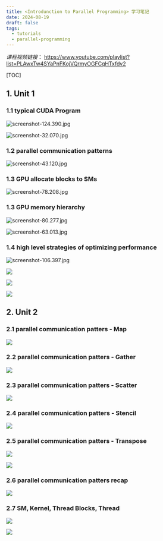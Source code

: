 ```yaml
---
title: <Introdunction to Parallel Programming> 学习笔记
date: 2024-08-19
draft: false
tags:
  - tutorials
  - parallel-programming
---
```


*课程视频链接*： https://www.youtube.com/playlist?list=PLAwxTw4SYaPnFKojVQrmyOGFCqHTxfdv2

[TOC]

## 1. Unit 1
### 1.1 typical CUDA Program

![screenshot-124.390.jpg](https://futurelog-1251943639.cos.accelerate.myqcloud.com/img/202408191009340.jpg)

![screenshot-32.070.jpg](https://futurelog-1251943639.cos.accelerate.myqcloud.com/img/202408191009547.jpg)

### 1.2 parallel communication patterns

![screenshot-43.120.jpg](https://futurelog-1251943639.cos.accelerate.myqcloud.com/img/202408191010957.jpg)



### 1.3 GPU allocate blocks to SMs
![screenshot-78.208.jpg](https://futurelog-1251943639.cos.accelerate.myqcloud.com/img/202408191010445.jpg)


### 1.3 GPU memory hierarchy
![screenshot-80.277.jpg](https://futurelog-1251943639.cos.accelerate.myqcloud.com/img/202408191010321.jpg)


![screenshot-63.013.jpg](https://futurelog-1251943639.cos.accelerate.myqcloud.com/img/202408191010247.jpg)


### 1.4 high level strategies of optimizing performance
![screenshot-106.397.jpg](https://futurelog-1251943639.cos.accelerate.myqcloud.com/img/202408191010273.jpg)

![](https://futurelog-1251943639.cos.accelerate.myqcloud.com/img/202409291520982.png)

![](https://futurelog-1251943639.cos.accelerate.myqcloud.com/img/202409291522885.png)

![](https://futurelog-1251943639.cos.accelerate.myqcloud.com/img/202409291523996.png)


## 2. Unit 2
### 2.1 parallel communication patters - Map
![](https://futurelog-1251943639.cos.accelerate.myqcloud.com/img/202409291510578.png)
### 2.2 parallel communication patters - Gather
![](https://futurelog-1251943639.cos.accelerate.myqcloud.com/img/202409291511604.png)

### 2.3 parallel communication patters - Scatter
![](https://futurelog-1251943639.cos.accelerate.myqcloud.com/img/202409291512776.png)
### 2.4 parallel communication patters - Stencil
![](https://futurelog-1251943639.cos.accelerate.myqcloud.com/img/202409291513102.png)

### 2.5  parallel communication patters - Transpose
![](https://futurelog-1251943639.cos.accelerate.myqcloud.com/img/202409291515249.png)

![](https://futurelog-1251943639.cos.accelerate.myqcloud.com/img/202409291515484.png)


### 2.6 parallel communication patters recap
![](https://futurelog-1251943639.cos.accelerate.myqcloud.com/img/202409291516574.png)

### 2.7 SM, Kernel, Thread Blocks, Thread 
![](https://futurelog-1251943639.cos.accelerate.myqcloud.com/img/202409291517262.png)

![](https://futurelog-1251943639.cos.accelerate.myqcloud.com/img/202409291518974.png)